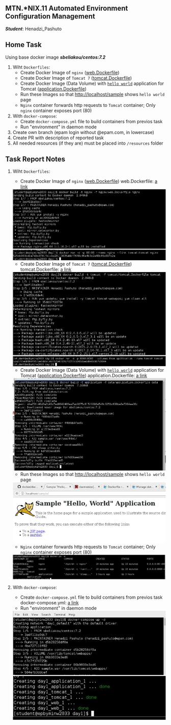 MTN.*NIX.11 Automated Environment Configuration Management
---

***Student***: Henadzi_Pashuto

Home Task
---

Using base docker image ***sbeliakou/centos:7.2***

1. Wiht ```Dockerfiles```:
    - Create Docker Image of ```nginx``` ([web.Dockerfile](/web.Dockerfile))
    - Create Docker Image of ```Tomcat 7``` ([tomcat.Dockerfile](/tomcat.Dockerfile))
    - Create Docker Image (Data Volume) with [```hello world```](https://tomcat.apache.org/tomcat-7.0-doc/appdev/sample/sample.war) application for Tomcat ([application.Dockerfile](application.Dockerfile))    
    - Run these Images so that [http://localhost/sample](http://localhost/sample) shows ```hello world``` page    
    - ```Nginx``` container forwards http requests to ```Tomcat``` container; Only ```nginx``` container exposes port (80)    
2. With ```docker-compose```:
    - Create ```docker-compose.yml``` file to build containers from previos task
    - Run "environment" in daemon mode    
3. Create own branch (epam login without @epam.com, in lowercase)
4. Create PR with description of reported task
6. All needed resources (if they are) must be placed into ```/resources``` folder

Task Report Notes
---
1. Wiht ```Dockerfiles```:
    - Create Docker Image of ```nginx``` ([web.Dockerfile](/web.Dockerfile))
    web.Dockerfile:
    [a link](https://github.com/aion3181/docker/blob/henadzi_pashuto/docker-1/resources/nginx/web.Dockerfile)
    <img src="resources/pics/1.jpg">
    <img src="resources/pics/2.jpg">
    
    - Create Docker Image of ```Tomcat 7``` ([tomcat.Dockerfile](/tomcat.Dockerfile))
    tomcat.Dockerfile:
    [a link](https://github.com/aion3181/docker/blob/henadzi_pashuto/docker-1/resources/tomcat/tomcat.Dockerfile)
    <img src="resources/pics/3.jpg">
    <img src="resources/pics/4.jpg">
    
    - Create Docker Image (Data Volume) with [```hello world```](https://tomcat.apache.org/tomcat-7.0-doc/appdev/sample/sample.war) application for Tomcat ([application.Dockerfile](application.Dockerfile))
    application.Dockerfile:
    [a link](https://github.com/aion3181/docker/blob/henadzi_pashuto/docker-1/resources/data/application.Dockerfile)    
    <img src="resources/pics/5.jpg">
    
    - Run these Images so that [http://localhost/sample](http://localhost/sample) shows ```hello world``` page
    <img src="resources/pics/6.jpg">
    
    - ```Nginx``` container forwards http requests to ```Tomcat``` container; Only ```nginx``` container exposes port (80)
    <img src="resources/pics/7.jpg">
    
2. With ```docker-compose```:
    - Create ```docker-compose.yml``` file to build containers from previos task
    docker-compose.yml:
    [a link](https://github.com/aion3181/docker/blob/henadzi_pashuto/docker-1/docker-compose.yml)
    - Run "environment" in daemon mode
    <img src="resources/pics/8.jpg">
    <img src="resources/pics/9.jpg">
